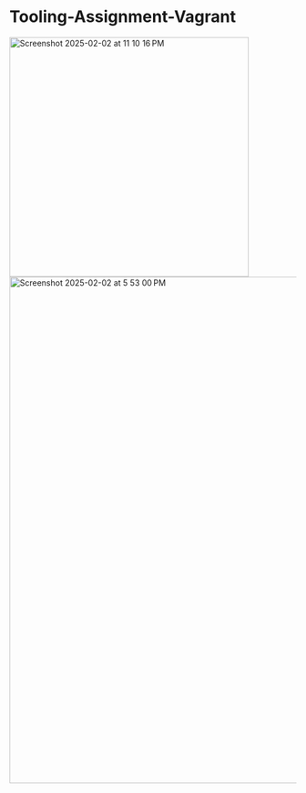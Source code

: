 # Tooling-Assignment-Vagrant
<img width="420" alt="Screenshot 2025-02-02 at 11 10 16 PM" src="https://github.com/user-attachments/assets/055d0e1e-89d0-4372-871d-6b93e7bd0b6f" />


<img width="888" alt="Screenshot 2025-02-02 at 5 53 00 PM" src="https://github.com/user-attachments/assets/586f4641-6834-44bc-881e-4aa7faabb7bf" />
